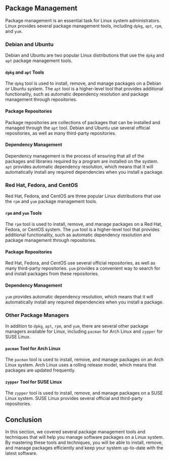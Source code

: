 ## Package Management

Package management is an essential task for Linux system administrators. Linux provides several package management tools, including `dpkg`, `apt`, `rpm`, and `yum`.

### Debian and Ubuntu

Debian and Ubuntu are two popular Linux distributions that use the `dpkg` and `apt` package management tools.

#### `dpkg` and `apt` Tools

The `dpkg` tool is used to install, remove, and manage packages on a Debian or Ubuntu system. The `apt` tool is a higher-level tool that provides additional functionality, such as automatic dependency resolution and package management through repositories.

#### Package Repositories

Package repositories are collections of packages that can be installed and managed through the `apt` tool. Debian and Ubuntu use several official repositories, as well as many third-party repositories.

#### Dependency Management

Dependency management is the process of ensuring that all of the packages and libraries required by a program are installed on the system. `apt` provides automatic dependency resolution, which means that it will automatically install any required dependencies when you install a package.

### Red Hat, Fedora, and CentOS

Red Hat, Fedora, and CentOS are three popular Linux distributions that use the `rpm` and `yum` package management tools.

#### `rpm` and `yum` Tools

The `rpm` tool is used to install, remove, and manage packages on a Red Hat, Fedora, or CentOS system. The `yum` tool is a higher-level tool that provides additional functionality, such as automatic dependency resolution and package management through repositories.

#### Package Repositories

Red Hat, Fedora, and CentOS use several official repositories, as well as many third-party repositories. `yum` provides a convenient way to search for and install packages from these repositories.

#### Dependency Management

`yum` provides automatic dependency resolution, which means that it will automatically install any required dependencies when you install a package.

### Other Package Managers

In addition to `dpkg`, `apt`, `rpm`, and `yum`, there are several other package managers available for Linux, including `pacman` for Arch Linux and `zypper` for SUSE Linux.

#### `pacman` Tool for Arch Linux

The `pacman` tool is used to install, remove, and manage packages on an Arch Linux system. Arch Linux uses a rolling release model, which means that packages are updated frequently.

#### `zypper` Tool for SUSE Linux

The `zypper` tool is used to install, remove, and manage packages on a SUSE Linux system. SUSE Linux provides several official and third-party repositories.

## Conclusion

In this section, we covered several package management tools and techniques that will help you manage software packages on a Linux system. By mastering these tools and techniques, you will be able to install, remove, and manage packages efficiently and keep your system up-to-date with the latest software.